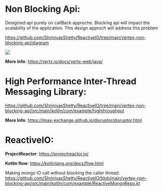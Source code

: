 # Non Blocking Api:
Desigined api purely on callBack approche. 
Blocking api will impact the scalability of the application. 
This design approch will address this problem
 
https://github.com/ShrinivasShetty/ReactiveIO/tree/main/vertex-non-blocking-api/diagram

![](diagram/non-blocking.png)

**More Info**: https://vertx.io/docs/vertx-web/java/


# High Performance Inter-Thread Messaging Library:
https://github.com/ShrinivasShetty/ReactiveIO/tree/main/vertex-non-blocking-api/src/main/kotlin/com/example/highthroughput

**More Info**: https://lmax-exchange.github.io/disruptor/disruptor.html

# ReactiveIO:

**ProjectReactor**: https://projectreactor.io/

**Kotlin flow**: https://kotlinlang.org/docs/flow.html

Making mongo IO call without blocking the caller thread. 
https://github.com/ShrinivasShetty/ReactiveIO/blob/main/vertex-non-blocking-api/src/main/kotlin/com/example/ReactiveMongoRepo.kt

